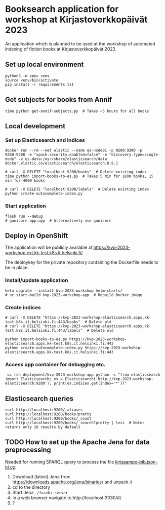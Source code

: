 # Booksearch application for workshop at Kirjastoverkkopäivät 2023
An application which is planned to be used at the workshop of automated indexing of fiction books at Kirjastoverkkopäivät 2023.

## Set up local environment
    python3 -m venv venv
    source venv/bin/activate
    pip install -r requirements.txt
    
## Get subjects for books from Annif 
    time python get-annif-subjects.py  # Takes ~5 hours for all books 

## Local development
### Set up Elasticsearch and indices
    docker run --rm --net elastic --name es-node01 -p 9200:9200 -p 9300:9300 -e "xpack.security.enabled=false" -e "discovery.type=single-node" -v es-data:/usr/share/elasticsearch/data docker.elastic.co/elasticsearch/elasticsearch:8.9.1

    # curl -X DELETE "localhost:9200/books"  # Delete existing index
    time python import-books-to-es.py  # Takes 5 min for 1000 books, 15 min for 4000 books

    # curl -X DELETE "localhost:9200/labels"  # Delete existing index
    python create-autocomplete-index.py

### Start application
    flask run --debug
    # gunicorn app:app  # Alternatively use gunicorn

## Deploy in OpenShift
The application will be publicly available at https://kvp-2023-workshop.ext.kk-test.k8s.it.helsinki.fi/

The deploykey for the private repository containing the Dockerfile needs to be in place.
### Install/update application
    helm upgrade --install kvp-2023-workshop helm-charts/
    # oc start-build kvp-2023-workshop-app  # Rebuild Docker image

### Create indices

    # curl -X DELETE "https://kvp-2023-workshop-elasticsearch.apps.kk-test.k8s.it.helsinki.fi:443/books"  # Delete old
    # curl -X DELETE "https://kvp-2023-workshop-elasticsearch.apps.kk-test.k8s.it.helsinki.fi:443/labels"  # Delete old

    python import-books-to-es.py https://kvp-2023-workshop-elasticsearch.apps.kk-test.k8s.it.helsinki.fi:443
    python create-autocomplete-index.py https://kvp-2023-workshop-elasticsearch.apps.kk-test.k8s.it.helsinki.fi:443

### Access app container for debugging etc.
     oc rsh deployment/kvp-2023-workshop-app python -c "from elasticsearch import Elasticsearch; es = Elasticsearch('http://kvp-2023-workshop-elasticsearch:9200'); print(es.indices.get(index='*'))"

## Elasticsearch queries
    curl http://localhost:9200/_aliases
    curl http://localhost:9200/books?pretty
    curl http://localhost:9200/books/_count
    curl http://localhost:9200/books/_search?pretty | less  # Note: returns only 10 results by default
    

## TODO How to set up the Apache Jena for data preprocessing
Needed for running SPARQL query to process the file [kirjasampo-bib.json-ld.gz](https://github.com/NatLibFi/Annif-corpora-restricted/blob/master/kirjasampo/kirjasampo-bib.json-ld.gz).

1. Download (latest) Jena from https://downloads.apache.org/jena/binaries/ and unpack it
2. cd to the directory
3. Start Jena `./fuseki-server`
4. In a web browser navigate to http://localhost:3030/#/
5. ?
